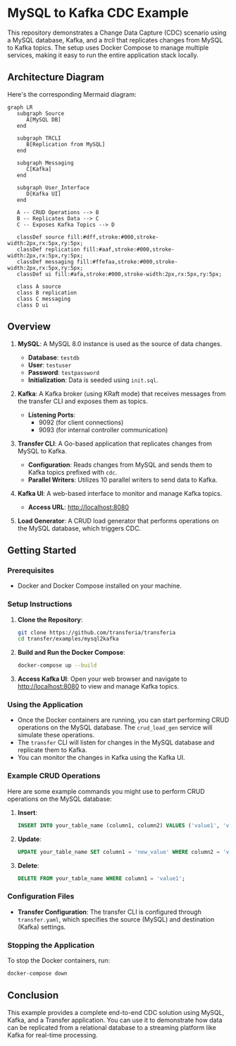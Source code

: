 # MySQL to Kafka CDC Example

This repository demonstrates a Change Data Capture (CDC) scenario using a MySQL database, Kafka, and a *trcli* that replicates changes from MySQL to Kafka topics. The setup uses Docker Compose to manage multiple services, making it easy to run the entire application stack locally.

## Architecture Diagram

Here's the corresponding Mermaid diagram:

```mermaid
graph LR
   subgraph Source
      A[MySQL DB]
   end

   subgraph TRCLI
      B[Replication from MySQL]
   end

   subgraph Messaging
      C[Kafka]
   end

   subgraph User_Interface
      D[Kafka UI]
   end

   A -- CRUD Operations --> B
   B -- Replicates Data --> C
   C -- Exposes Kafka Topics --> D

   classDef source fill:#dff,stroke:#000,stroke-width:2px,rx:5px,ry:5px;
   classDef replication fill:#aaf,stroke:#000,stroke-width:2px,rx:5px,ry:5px;
   classDef messaging fill:#ffefaa,stroke:#000,stroke-width:2px,rx:5px,ry:5px;
   classDef ui fill:#afa,stroke:#000,stroke-width:2px,rx:5px,ry:5px;

   class A source
   class B replication
   class C messaging
   class D ui

```


## Overview

1. **MySQL**: A MySQL 8.0 instance is used as the source of data changes.
    - **Database**: `testdb`
    - **User**: `testuser`
    - **Password**: `testpassword`
    - **Initialization**: Data is seeded using `init.sql`.

2. **Kafka**: A Kafka broker (using KRaft mode) that receives messages from the transfer CLI and exposes them as topics.
    - **Listening Ports**:
        - 9092 (for client connections)
        - 9093 (for internal controller communication)

3. **Transfer CLI**: A Go-based application that replicates changes from MySQL to Kafka.
    - **Configuration**: Reads changes from MySQL and sends them to Kafka topics prefixed with `cdc`.
    - **Parallel Writers**: Utilizes 10 parallel writers to send data to Kafka.

4. **Kafka UI**: A web-based interface to monitor and manage Kafka topics.
    - **Access URL**: [http://localhost:8080](http://localhost:8080)

5. **Load Generator**: A CRUD load generator that performs operations on the MySQL database, which triggers CDC.

## Getting Started

### Prerequisites

- Docker and Docker Compose installed on your machine.

### Setup Instructions

1. **Clone the Repository**:
   ```bash
   git clone https://github.com/transferia/transferia
   cd transfer/examples/mysql2kafka
   ```

2. **Build and Run the Docker Compose**:
   ```bash
   docker-compose up --build
   ```

3. **Access Kafka UI**:
   Open your web browser and navigate to [http://localhost:8080](http://localhost:8080) to view and manage Kafka topics.

### Using the Application

- Once the Docker containers are running, you can start performing CRUD operations on the MySQL database. The `crud_load_gen` service will simulate these operations.
- The `transfer` CLI will listen for changes in the MySQL database and replicate them to Kafka.
- You can monitor the changes in Kafka using the Kafka UI.

### Example CRUD Operations

Here are some example commands you might use to perform CRUD operations on the MySQL database:

1. **Insert**:
   ```sql
   INSERT INTO your_table_name (column1, column2) VALUES ('value1', 'value2');
   ```

2. **Update**:
   ```sql
   UPDATE your_table_name SET column1 = 'new_value' WHERE column2 = 'value2';
   ```

3. **Delete**:
   ```sql
   DELETE FROM your_table_name WHERE column1 = 'value1';
   ```

### Configuration Files

- **Transfer Configuration**: The transfer CLI is configured through `transfer.yaml`, which specifies the source (MySQL) and destination (Kafka) settings.

### Stopping the Application

To stop the Docker containers, run:

```bash
docker-compose down
```

## Conclusion

This example provides a complete end-to-end CDC solution using MySQL, Kafka, and a Transfer application. You can use it to demonstrate how data can be replicated from a relational database to a streaming platform like Kafka for real-time processing.

